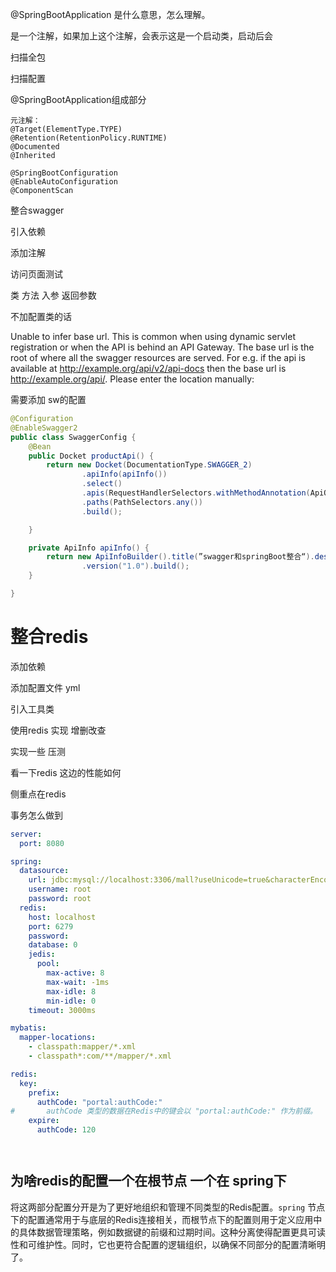 @SpringBootApplication 是什么意思，怎么理解。

是一个注解，如果加上这个注解，会表示这是一个启动类，启动后会

扫描全包

扫描配置

@SpringBootApplication组成部分

```
元注解：
@Target(ElementType.TYPE)
@Retention(RetentionPolicy.RUNTIME)
@Documented
@Inherited

@SpringBootConfiguration
@EnableAutoConfiguration
@ComponentScan

```

整合swagger

引入依赖

添加注解

访问页面测试

类  方法  入参  返回参数

不加配置类的话

Unable to infer base url. This is common when using dynamic servlet registration or when the API is behind an API Gateway. The base url is the root of where all the swagger resources are served. For e.g. if the api is available at http://example.org/api/v2/api-docs then the base url is http://example.org/api/. Please enter the location manually:

需要添加  sw的配置

```java
@Configuration
@EnableSwagger2
public class SwaggerConfig {
    @Bean
    public Docket productApi() {
        return new Docket(DocumentationType.SWAGGER_2)
                .apiInfo(apiInfo())
                .select()
                .apis(RequestHandlerSelectors.withMethodAnnotation(ApiOperation.class))  //添加ApiOperiation注解的被扫描
                .paths(PathSelectors.any())
                .build();

    }

    private ApiInfo apiInfo() {
        return new ApiInfoBuilder().title(”swagger和springBoot整合“).description(”swagger的API文档")
                .version("1.0").build();
    }

}
```

# 整合redis

添加依赖

添加配置文件 yml

引入工具类

使用redis 实现 增删改查

实现一些 压测

看一下redis 这边的性能如何

侧重点在redis

事务怎么做到

```yml
server:
  port: 8080

spring:
  datasource:
    url: jdbc:mysql://localhost:3306/mall?useUnicode=true&characterEncoding=utf-8&serverTimezone=Asia/Shanghai
    username: root
    password: root
  redis:
    host: localhost
    port: 6279
    password:
    database: 0
    jedis:
      pool:
        max-active: 8
        max-wait: -1ms
        max-idle: 8
        min-idle: 0
    timeout: 3000ms

mybatis:
  mapper-locations:
    - classpath:mapper/*.xml
    - classpath*:com/**/mapper/*.xml

redis:
  key:
    prefix:
      authCode: "portal:authCode:"
#       authCode 类型的数据在Redis中的键会以 "portal:authCode:" 作为前缀。
    expire:
      authCode: 120




```

## 为啥redis的配置一个在根节点  一个在 spring下

将这两部分配置分开是为了更好地组织和管理不同类型的Redis配置。`spring` 节点下的配置通常用于与底层的Redis连接相关，而根节点下的配置则用于定义应用中的具体数据管理策略，例如数据键的前缀和过期时间。这种分离使得配置更具可读性和可维护性。同时，它也更符合配置的逻辑组织，以确保不同部分的配置清晰明了。
